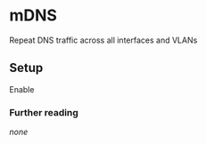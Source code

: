 # mDNS

Repeat DNS traffic across all interfaces and VLANs

## Setup

Enable

### Further reading

*none*

